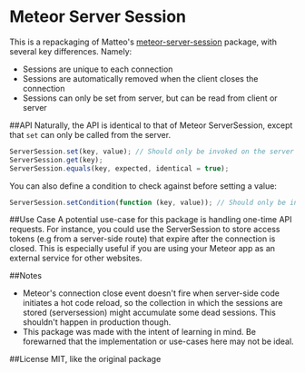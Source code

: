 Meteor Server Session
=====================

This is a repackaging of Matteo's [meteor-server-session](https://github.com/matteodem/meteor-server-session) package, with several key differences. Namely:

- Sessions are unique to each connection
- Sessions are automatically removed when the client closes the connection
- Sessions can only be set from server, but can be read from client or server

##API
Naturally, the API is identical to that of Meteor ServerSession, except that `set` can only be called from the server.

```javascript
ServerSession.set(key, value); // Should only be invoked on the server
ServerSession.get(key);
ServerSession.equals(key, expected, identical = true);
```

You can also define a condition to check against before setting a value:
```javascript
ServerSession.setCondition(function (key, value)); // Should only be invoked on the server
```

##Use Case
A potential use-case for this package is handling one-time API requests. For instance, you could use the ServerSession to store access tokens (e.g from a server-side route) that expire after the connection is closed. This is especially useful if you are using your Meteor app as an external service for other websites.

##Notes
- Meteor's connection close event doesn't fire when server-side code initiates a hot code reload, so the collection in which the sessions are stored (serversession) might accumulate some dead sessions. This shouldn't happen in production though.
- This package was made with the intent of learning in mind. Be forewarned that the implementation or use-cases here may not be ideal.

##License
MIT, like the original package